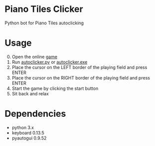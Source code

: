 # Piano Tiles Clicker
Python bot for Piano Tiles autoclicking

# Usage
0. Open the online [game](https://www.crazygames.ru/igra/piano-tiles-2-online)
1. Run [autoclicker.py](https://github.com/Defaultin/piano-tiles-clicker/blob/main/autoclicker.py) or [autoclicker.exe](https://github.com/Defaultin/piano-tiles-clicker/blob/main/autoclicker.exe)
2. Place the cursor on the LEFT border of the playing field and press ENTER
3. Place the cursor on the RIGHT border of the playing field and press ENTER
4. Start the game by clicking the start button
5. Sit back and relax

# Dependencies
* python 3.x
* keyboard 0.13.5
* pyautogui 0.9.52
